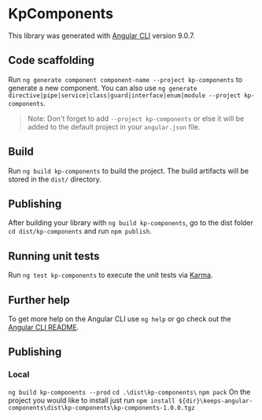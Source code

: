 # KpComponents

This library was generated with [Angular CLI](https://github.com/angular/angular-cli) version 9.0.7.

## Code scaffolding

Run `ng generate component component-name --project kp-components` to generate a new component. You can also use `ng generate directive|pipe|service|class|guard|interface|enum|module --project kp-components`.

> Note: Don't forget to add `--project kp-components` or else it will be added to the default project in your `angular.json` file.

## Build

Run `ng build kp-components` to build the project. The build artifacts will be stored in the `dist/` directory.

## Publishing

After building your library with `ng build kp-components`, go to the dist folder `cd dist/kp-components` and run `npm publish`.

## Running unit tests

Run `ng test kp-components` to execute the unit tests via [Karma](https://karma-runner.github.io).

## Further help

To get more help on the Angular CLI use `ng help` or go check out the [Angular CLI README](https://github.com/angular/angular-cli/blob/master/README.md).

## Publishing

### Local

`ng build kp-components --prod`
`cd .\dist\kp-components\`
`npm pack`
On the project you would like to install just run `npm install ${dir}\keeps-angular-components\dist\kp-components\kp-components-1.0.0.tgz`
